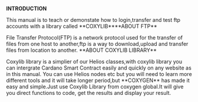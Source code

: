 **INTRODUCTION**
<p>This manual is to teach or demonstate how to login,transfer and test ftp accounts with a library called **COXYLIB****ABOUT FTP**
<P>File Transfer Protocol(FTP) is a network protocol used for the transfer of files from one host to another,ftp is a way to download,upload and transfer files from location to another.
**ABOUT COXYLIB LIBRARY**
<p>Coxylib library is a simplier of our Helios classes,with coxylib library you can intergrate Cardano Smart Contract easily and quickly on any website as in this manual. You can use Helios nodes etc but you will need to learn more different tools and it will take longer period,but **COXYGEN** has made it easy and simple.Just use Coxylib Library from coxygen global.It will give you direct functions to code, get the results and display your result. </p>
